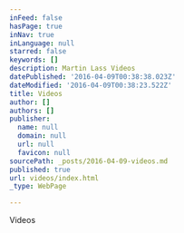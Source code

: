 ```yaml
---
inFeed: false
hasPage: true
inNav: true
inLanguage: null
starred: false
keywords: []
description: Martin Lass Videos
datePublished: '2016-04-09T00:38:38.023Z'
dateModified: '2016-04-09T00:38:23.522Z'
title: Videos
author: []
authors: []
publisher:
  name: null
  domain: null
  url: null
  favicon: null
sourcePath: _posts/2016-04-09-videos.md
published: true
url: videos/index.html
_type: WebPage

---
```

Videos